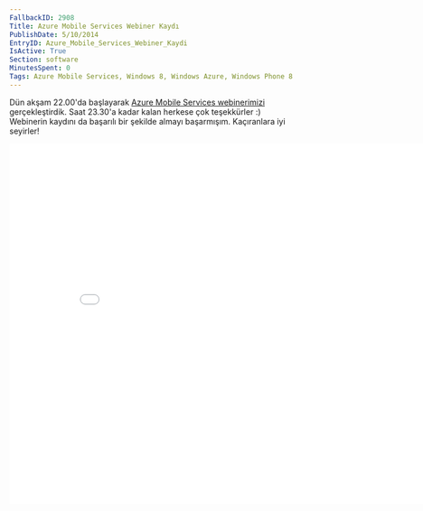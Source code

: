 ```yaml
---
FallbackID: 2908
Title: Azure Mobile Services Webiner Kaydı
PublishDate: 5/10/2014
EntryID: Azure_Mobile_Services_Webiner_Kaydi
IsActive: True
Section: software
MinutesSpent: 0
Tags: Azure Mobile Services, Windows 8, Windows Azure, Windows Phone 8
---
```

Dün akşam 22.00'da başlayarak [Azure Mobile Services
webinerimizi](http://daron.yondem.com/tr/post/Azure_Mobile_Services_Webcast_9_Mayis)
gerçekleştirdik. Saat 23.30'a kadar kalan herkese çok teşekkürler :)
Webinerin kaydını da başarılı bir şekilde almayı başarmışım. Kaçıranlara
iyi seyirler!<iframe width="850" height="638" src="//www.youtube.com/embed/x124FdFn8oQ" frameborder="0" allowfullscreen></iframe>



